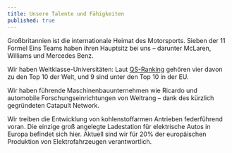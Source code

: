 ```yaml
---
title: Unsere Talente und Fähigkeiten
published: true
---
```

Großbritannien ist die internationale Heimat des Motorsports. Sieben der 11 Formel Eins Teams haben ihren Hauptsitz bei uns – darunter McLaren, Williams und Mercedes Benz.

Wir haben Weltklasse-Universitäten: Laut [QS-Ranking](http://www.topuniversities.com/university-rankings) gehören vier davon zu den Top 10 der Welt, und 9 sind unter den Top 10 in der EU.

Wir haben führende Maschinenbauunternehmen wie Ricardo und automobile Forschungseinrichtungen von Weltrang – dank des kürzlich gegründeten Catapult Network.

Wir treiben die Entwicklung von kohlenstoffarmen Antrieben federführend voran. Die einzige groß angelegte Ladestation für elektrische Autos in Europa befindet sich hier. Aktuell sind wir für 20% der europäischen Produktion von Elektrofahrzeugen verantwortlich.
